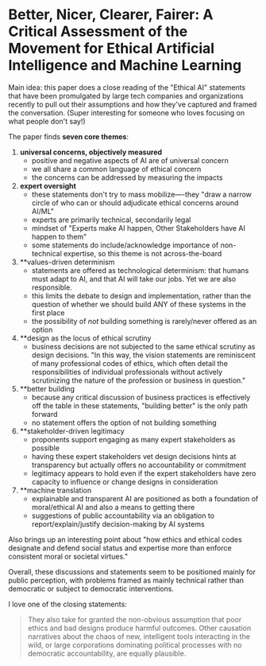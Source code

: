 # Better, Nicer, Clearer, Fairer: A Critical Assessment of the Movement for Ethical Artificial Intelligence and Machine Learning

Main idea: this paper does a close reading of the "Ethical AI" statements that have been promulgated by large tech companies and organizations recently to pull out their assumptions and how they've captured and framed the conversation. (Super interesting for someone who loves focusing on what people don't say!)

The paper finds **seven core themes**:
1. **universal concerns, objectively measured**
	- positive and negative aspects of AI are of universal concern
	- we all share a common language of ethical concern
	- the concerns can be addressed by measuring the impacts
2. **expert oversight**
	- these statements don't try to mass mobilize—-they "draw a narrow circle of who can or should adjudicate ethical concerns around AI/ML"
	- experts are primarily technical, secondarily legal
	- mindset of "Experts make AI happen, Other Stakeholders have AI happen to them"
	- some statements do include/acknowledge importance of non-technical expertise, so this theme is not across-the-board
3. **values-driven determinism
	- statements are offered as technological determinism: that humans must adapt to AI, and that AI will take our jobs. Yet we are also responsible.
	- this limits the debate to design and implementation, rather than the question of whether we should build ANY of these systems in the first place
	- the possibility of _not_ building something is rarely/never offered as an option
4. **design as the locus of ethical scrutiny
	- business decisions are not subjected to the same ethical scrutiny as design decisions. "In this way, the vision statements are reminiscent of many professional codes of ethics, which often detail the responsibilities of individual professionals without actively scrutinizing the nature of the profession or business in question."
5. **better building
	- because any critical discussion of business practices is effectively off the table in these statements, "building better" is the only path forward
	- no statement offers the option of not building something
6. **stakeholder-driven legitimacy
	- proponents support engaging as many expert stakeholders as possible
	- having these expert stakeholders vet design decisions hints at transparency but actually offers no accountability or commitment
	- legitimacy appears to hold even if the expert stakeholders have zero capacity to influence or change designs in consideration
7. **machine translation
	- explainable and transparent AI are positioned as both a foundation of moral/ethical AI and also a means to getting there
	- suggestions of public accountability via an obligation to report/explain/justify decision-making by AI systems

Also brings up an interesting point about "how ethics and ethical codes designate and defend social status and expertise more than enforce consistent moral or societal virtues."

Overall, these discussions and statements seem to be positioned mainly for public perception, with problems framed as mainly technical rather than democratic or subject to democratic interventions.

I love one of the closing statements: 
> They also take for granted the non-obvious assumption that poor ethics and bad designs produce harmful outcomes. Other causation narratives about the chaos of new, intelligent tools interacting in the wild, or large corporations dominating political processes with no democratic accountability, are equally plausible.
